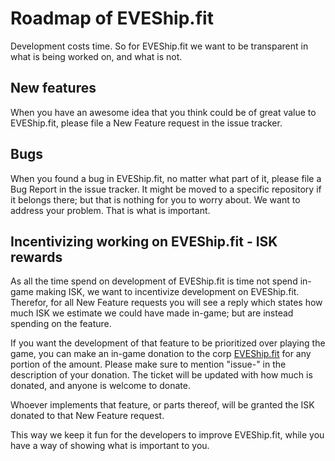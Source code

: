 # Roadmap of EVEShip.fit

Development costs time.
So for EVEShip.fit we want to be transparent in what is being worked on, and what is not.

## New features

When you have an awesome idea that you think could be of great value to EVEShip.fit, please file a New Feature request in the issue tracker.

## Bugs

When you found a bug in EVEShip.fit, no matter what part of it, please file a Bug Report in the issue tracker.
It might be moved to a specific repository if it belongs there; but that is nothing for you to worry about.
We want to address your problem.
That is what is important.

## Incentivizing working on EVEShip.fit - ISK rewards

As all the time spend on development of EVEShip.fit is time not spend in-game making ISK, we want to incentivize development on EVEShip.fit.
Therefor, for all New Feature requests you will see a reply which states how much ISK we estimate we could have made in-game; but are instead spending on the feature.

If you want the development of that feature to be prioritized over playing the game, you can make an in-game donation to the corp [EVEShip.fit](https://evewho.com/corporation/98753333) for any portion of the amount.
Please make sure to mention "issue-<issuenumber>" in the description of your donation.
The ticket will be updated with how much is donated, and anyone is welcome to donate.

Whoever implements that feature, or parts thereof, will be granted the ISK donated to that New Feature request.

This way we keep it fun for the developers to improve EVEShip.fit, while you have a way of showing what is important to you.
